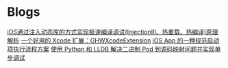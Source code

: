 # Blogs

[iOS通过注入动态库的方式实现极速编译调试(InjectionIII、热重载、热编译)原理解析](https://www.jianshu.com/p/f2c83a2edcae)
[一个好用的 Xcode 扩展：GHWXcodeExtension](https://github.com/guohongwei719/GHWXcodeExtension)
[iOS App 的一种规范启动项执行流程方案](https://github.com/guohongwei719/GHWAppLaunchManager)
[使用 Python 和 LLDB 解决二进制 Pod 到源码映射问题并实现单步调试](https://github.com/guohongwei719/GHWBinaryMapSource)
